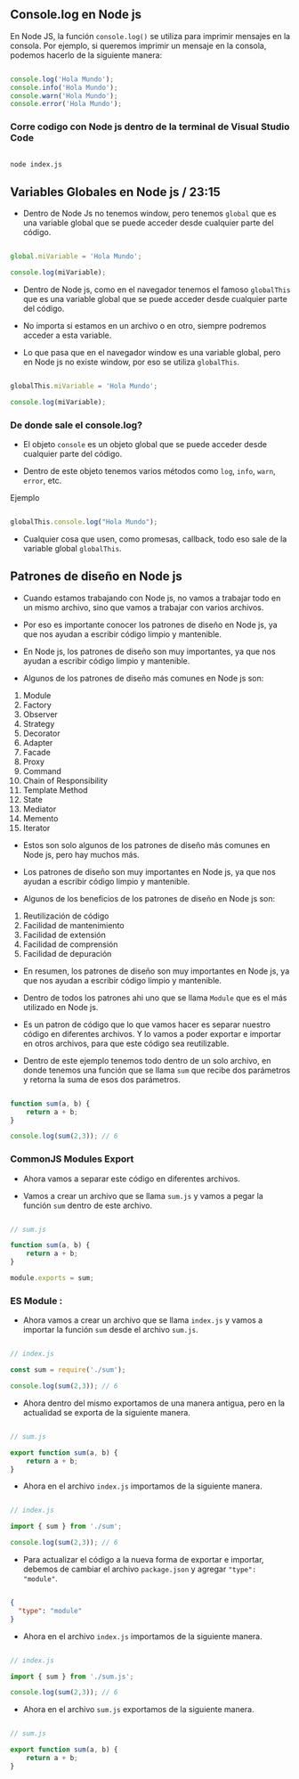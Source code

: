 ## Console.log en Node js  

En Node JS, la función `console.log()` se utiliza para imprimir mensajes en la consola. Por ejemplo, si queremos imprimir un mensaje en la consola, podemos hacerlo de la siguiente manera:

```javascript

console.log('Hola Mundo');
console.info('Hola Mundo');
console.warn('Hola Mundo');
console.error('Hola Mundo');

```

### Corre codigo con Node js dentro de la terminal de Visual Studio Code

```bash

node index.js

```

## Variables Globales en Node js / 23:15

- Dentro de Node Js no tenemos window, pero tenemos `global` que es una variable global que se puede acceder desde cualquier parte del código.

```javascript

global.miVariable = 'Hola Mundo';

console.log(miVariable);

```

- Dentro de Node js, como en el navegador tenemos el famoso `globalThis` que es una variable global que se puede acceder desde cualquier parte del código.

- No importa si estamos en un archivo o en otro, siempre podremos acceder a esta variable.

- Lo que pasa que en el navegador window es una variable global, pero en Node js no existe window, por eso se utiliza `globalThis`.


```javascript

globalThis.miVariable = 'Hola Mundo';

console.log(miVariable);

```

### De donde sale el console.log?

- El objeto `console` es un objeto global que se puede acceder desde cualquier parte del código.

- Dentro de este objeto tenemos varios métodos como `log`, `info`, `warn`, `error`, etc.

Ejemplo 

```javascript

globalThis.console.log("Hola Mundo");

```

- Cualquier cosa que usen, como promesas, callback, todo eso sale de la variable global `globalThis`.



## Patrones de diseño en Node js

- Cuando estamos trabajando con Node js, no vamos a trabajar todo en un mismo archivo, sino que vamos a trabajar con varios archivos.

- Por eso es importante conocer los patrones de diseño en Node js, ya que nos ayudan a escribir código limpio y mantenible.

- En Node js, los patrones de diseño son muy importantes, ya que nos ayudan a escribir código limpio y mantenible.

- Algunos de los patrones de diseño más comunes en Node js son:

1. Module
2. Factory
3. Observer
4. Strategy
5. Decorator
6. Adapter
7. Facade
8. Proxy
9. Command
10. Chain of Responsibility
11. Template Method
12. State
13. Mediator
14. Memento
15. Iterator

- Estos son solo algunos de los patrones de diseño más comunes en Node js, pero hay muchos más.

- Los patrones de diseño son muy importantes en Node js, ya que nos ayudan a escribir código limpio y mantenible.

- Algunos de los beneficios de los patrones de diseño en Node js son:

1. Reutilización de código
2. Facilidad de mantenimiento
3. Facilidad de extensión
4. Facilidad de comprensión
5. Facilidad de depuración

- En resumen, los patrones de diseño son muy importantes en Node js, ya que nos ayudan a escribir código limpio y mantenible.

- Dentro de todos los patrones ahi uno que se llama `Module` que es el más utilizado en Node js.

- Es un patron de código que lo que vamos hacer es separar nuestro código en diferentes archivos. Y lo vamos a poder exportar e importar en otros archivos, para que este código sea reutilizable.

- Dentro de este ejemplo tenemos todo dentro de un solo archivo, en donde tenemos una función que se llama `sum` que recibe dos parámetros y retorna la suma de esos dos parámetros.

```javascript

function sum(a, b) {
    return a + b;
}

console.log(sum(2,3)); // 6

```
### CommonJS Modules Export

- Ahora vamos a separar este código en diferentes archivos.

- Vamos a crear un archivo que se llama `sum.js` y vamos a pegar la función `sum` dentro de este archivo.

```javascript  

// sum.js

function sum(a, b) {
    return a + b;
}

module.exports = sum;

```

### ES Module : 

- Ahora vamos a crear un archivo que se llama `index.js` y vamos a importar la función `sum` desde el archivo `sum.js`.

```javascript

// index.js

const sum = require('./sum');

console.log(sum(2,3)); // 6

```

- Ahora dentro del mismo exportamos de una manera antigua, pero en la actualidad se exporta de la siguiente manera.

```javascript

// sum.js

export function sum(a, b) {
    return a + b;
}

```

- Ahora en el archivo `index.js` importamos de la siguiente manera.

```javascript

// index.js

import { sum } from './sum';

console.log(sum(2,3)); // 6

```

- Para actualizar el código a la nueva forma de exportar e importar, debemos de cambiar el archivo `package.json` y agregar `"type": "module"`.

```json

{
  "type": "module"
}

```

- Ahora en el archivo `index.js` importamos de la siguiente manera.

```javascript

// index.js

import { sum } from './sum.js';

console.log(sum(2,3)); // 6

```

- Ahora en el archivo `sum.js` exportamos de la siguiente manera.

```javascript

// sum.js

export function sum(a, b) {
    return a + b;
}

```

